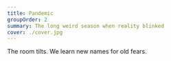 ```yaml
---
title: Pandemic
groupOrder: 2
summary: The long weird season when reality blinked
cover: ./cover.jpg
---
```

<Hero title="Pandemic" image="./cover.jpg" />
<TextBlock>The room tilts. We learn new names for old fears.</TextBlock>
